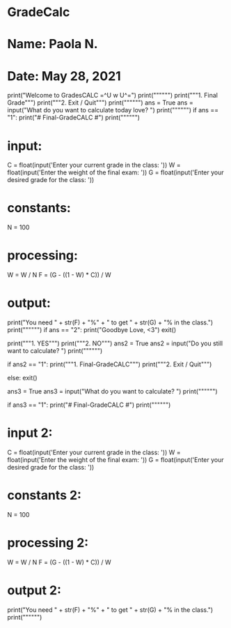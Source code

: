 # GradeCalc
# Name: Paola N.
# Date: May 28, 2021

print("Welcome to GradesCALC =^U w U^=")
print("""""")
print("""1. Final Grade""")
print("""2. Exit / Quit""")
print("""""")
ans = True
ans = input("What do you want to calculate today love? ")
print("""""")
if ans == "1":
    print("# Final-GradeCALC #")
    print("""""")

# input:
C = float(input('Enter your current grade in the class: '))
W = float(input('Enter the weight of the final exam: '))
G = float(input('Enter your desired grade for the class: '))

# constants:
N = 100

# processing:
W = W / N
F = (G - ((1 - W) * C)) / W

# output:
print("You need " + str(F) + "%" + " to get " + str(G) + "% in the class.")
print("""""")
if ans == "2":
    print("Goodbye Love, <3")
    exit()

print("""1. YES""")
print("""2. NO""")
ans2 = True
ans2 = input("Do you still want to calculate? ")
print("""""")

if ans2 == "1":
    print("""1. Final-GradeCALC""")
    print("""2. Exit / Quit""")

else:
    exit()

ans3 = True
ans3 = input("What do you want to calculate? ")
print("""""")

if ans3 == "1":
    print("# Final-GradeCALC #")
    print("""""")

# input 2:
C = float(input('Enter your current grade in the class: '))
W = float(input('Enter the weight of the final exam: '))
G = float(input('Enter your desired grade for the class: '))

# constants 2:
N = 100

# processing 2:
W = W / N
F = (G - ((1 - W) * C)) / W

# output 2:
print("You need " + str(F) + "%" + " to get " + str(G) + "% in the class.")
print("""""")





